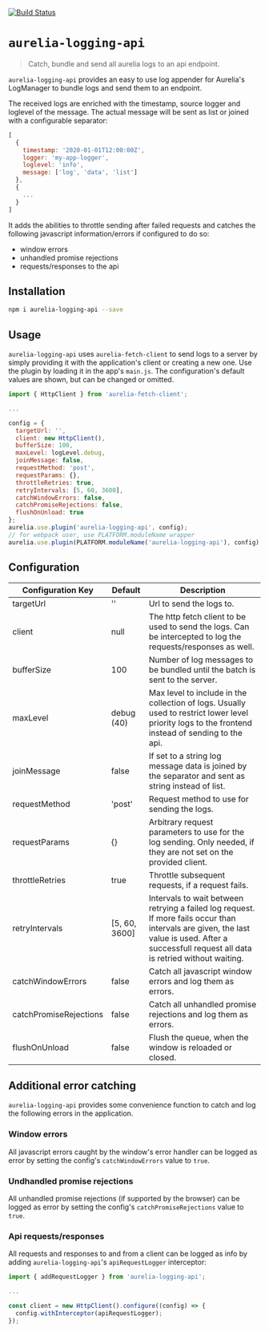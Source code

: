 [![Build Status](https://travis-ci.org/nalch/aurelia-logging-api.svg?branch=master)](https://travis-ci.org/nalch/aurelia-logging-api)
# `aurelia-logging-api`

> Catch, bundle and send all aurelia logs to an api endpoint.

`aurelia-logging-api` provides an easy to use log appender for Aurelia's LogManager to bundle logs and send them to an endpoint.

The received logs are enriched with the timestamp, source logger and loglevel of the message. The actual message will be sent as list or joined with a configurable separator:
```js
[
  {
    timestamp: '2020-01-01T12:00:00Z',
    logger: 'my-app-logger',
    loglevel: 'info',
    message: ['log', 'data', 'list']
  },
  {
    ...
  }
]
```

It adds the abilities to throttle sending after failed requests and catches the following javascript information/errors if configured to do so:
* window errors
* unhandled promise rejections
* requests/responses to the api

## Installation
```bash
npm i aurelia-logging-api --save
```

## Usage
`aurelia-logging-api` uses `aurelia-fetch-client` to send logs to a server by simply providing it with the application's client or creating a new one.
Use the plugin by loading it in the app's `main.js`. The configuration's default values are shown, but can be changed or omitted.
```js
import { HttpClient } from 'aurelia-fetch-client';

...

config = {
  targetUrl: '',
  client: new HttpClient(),
  bufferSize: 100,
  maxLevel: logLevel.debug,
  joinMessage: false,
  requestMethod: 'post',
  requestParams: {},
  throttleRetries: true,
  retryIntervals: [5, 60, 3600],
  catchWindowErrors: false,
  catchPromiseRejections: false,
  flushOnUnload: true
};
aurelia.use.plugin('aurelia-logging-api', config);
// for webpack user, use PLATFORM.moduleName wrapper
aurelia.use.plugin(PLATFORM.moduleName('aurelia-logging-api'), config);
```

## Configuration

| Configuration Key      | Default       | Description |
| ---------------------- | ------------- | ----------- |
| targetUrl              | ''            | Url to send the logs to. |
| client                 | null          | The http fetch client to be used to send the logs. Can be intercepted to log the requests/responses as well. |
| bufferSize             | 100           | Number of log messages to be bundled until the batch is sent to the server. |
| maxLevel               | debug (40)    | Max level to include in the collection of logs. Usually used to restrict lower level priority logs to the frontend instead of sending to the api. |
| joinMessage            | false         | If set to a string log message data is joined by the separator and sent as string instead of list. |
| requestMethod          | 'post'        | Request method to use for sending the logs. |
| requestParams          | {}            | Arbitrary request parameters to use for the log sending. Only needed, if they are not set on the provided client. |
| throttleRetries        | true          | Throttle subsequent requests, if a request fails. |
| retryIntervals         | [5, 60, 3600] | Intervals to wait between retrying a failed log request. If more fails occur than intervals are given, the last value is used. After a successfull request all data is retried without waiting. |
| catchWindowErrors      | false         | Catch all javascript window errors and log them as errors. |
| catchPromiseRejections | false         | Catch all unhandled promise rejections and log them as errors. |
| flushOnUnload          | false         | Flush the queue, when the window is reloaded or closed. |

## Additional error catching
`aurelia-logging-api` provides some convenience function to catch and log the following errors in the application.
### Window errors
All javascript errors caught by the window's error handler can be logged as error by setting the config's `catchWindowErrors` value to `true`.
### Undhandled promise rejections
All unhandled promise rejections (if supported by the browser) can be logged as error by setting the config's `catchPromiseRejections` value to `true`.
### Api requests/responses
All requests and responses to and from a client can be logged as info by adding `aurelia-logging-api`'s `apiRequestLogger` interceptor:
```js
import { addRequestLogger } from 'aurelia-logging-api';

...

const client = new HttpClient().configure((config) => {
  config.withInterceptor(apiRequestLogger);
});
```
